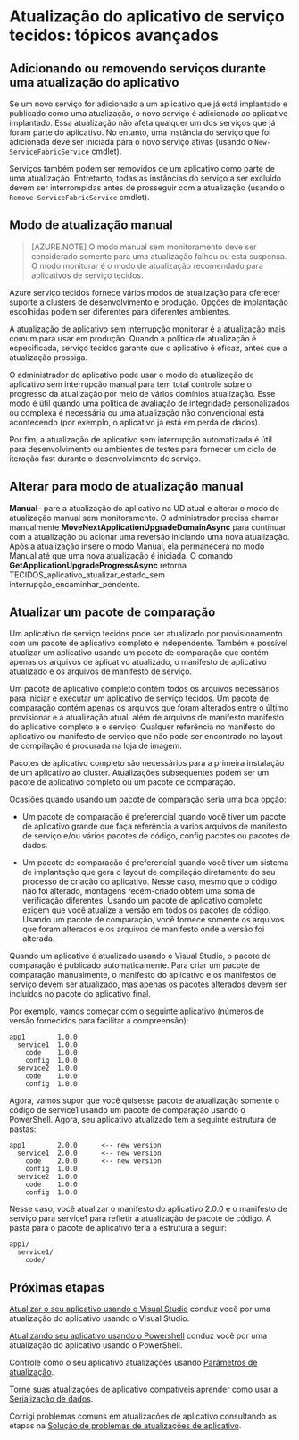 <properties
   pageTitle="Atualização do aplicativo: tópicos avançados | Microsoft Azure"
   description="Este artigo aborda alguns tópicos avançados relacionados à atualização de um aplicativo de serviço tecidos."
   services="service-fabric"
   documentationCenter=".net"
   authors="mani-ramaswamy"
   manager="timlt"
   editor=""/>

<tags
   ms.service="service-fabric"
   ms.devlang="dotnet"
   ms.topic="article"
   ms.tgt_pltfrm="NA"
   ms.workload="NA"
   ms.date="09/14/2016"
   ms.author="subramar"/>

# <a name="service-fabric-application-upgrade-advanced-topics"></a>Atualização do aplicativo de serviço tecidos: tópicos avançados

## <a name="adding-or-removing-services-during-an-application-upgrade"></a>Adicionando ou removendo serviços durante uma atualização do aplicativo

Se um novo serviço for adicionado a um aplicativo que já está implantado e publicado como uma atualização, o novo serviço é adicionado ao aplicativo implantado.  Essa atualização não afeta qualquer um dos serviços que já foram parte do aplicativo. No entanto, uma instância do serviço que foi adicionada deve ser iniciada para o novo serviço ativas (usando o `New-ServiceFabricService` cmdlet).

Serviços também podem ser removidos de um aplicativo como parte de uma atualização. Entretanto, todas as instâncias do serviço a ser excluído devem ser interrompidas antes de prosseguir com a atualização (usando o `Remove-ServiceFabricService` cmdlet). 

## <a name="manual-upgrade-mode"></a>Modo de atualização manual

> [AZURE.NOTE]  O modo manual sem monitoramento deve ser considerado somente para uma atualização falhou ou está suspensa. O modo monitorar é o modo de atualização recomendado para aplicativos de serviço tecidos.

Azure serviço tecidos fornece vários modos de atualização para oferecer suporte a clusters de desenvolvimento e produção. Opções de implantação escolhidas podem ser diferentes para diferentes ambientes.

A atualização de aplicativo sem interrupção monitorar é a atualização mais comum para usar em produção. Quando a política de atualização é especificada, serviço tecidos garante que o aplicativo é eficaz, antes que a atualização prossiga.

 O administrador do aplicativo pode usar o modo de atualização de aplicativo sem interrupção manual para tem total controle sobre o progresso da atualização por meio de vários domínios atualização. Esse modo é útil quando uma política de avaliação de integridade personalizados ou complexa é necessária ou uma atualização não convencional está acontecendo (por exemplo, o aplicativo já está em perda de dados).

Por fim, a atualização de aplicativo sem interrupção automatizada é útil para desenvolvimento ou ambientes de testes para fornecer um ciclo de iteração fast durante o desenvolvimento de serviço.

## <a name="change-to-manual-upgrade-mode"></a>Alterar para modo de atualização manual
**Manual**– pare a atualização do aplicativo na UD atual e alterar o modo de atualização manual sem monitoramento. O administrador precisa chamar manualmente **MoveNextApplicationUpgradeDomainAsync** para continuar com a atualização ou acionar uma reversão iniciando uma nova atualização. Após a atualização insere o modo Manual, ela permanecerá no modo Manual até que uma nova atualização é iniciada. O comando **GetApplicationUpgradeProgressAsync** retorna TECIDOS\_aplicativo\_atualizar\_estado\_sem interrupção\_encaminhar\_pendente.

## <a name="upgrade-with-a-diff-package"></a>Atualizar um pacote de comparação

Um aplicativo de serviço tecidos pode ser atualizado por provisionamento com um pacote de aplicativo completo e independente. Também é possível atualizar um aplicativo usando um pacote de comparação que contém apenas os arquivos de aplicativo atualizado, o manifesto de aplicativo atualizado e os arquivos de manifesto de serviço.

Um pacote de aplicativo completo contém todos os arquivos necessários para iniciar e executar um aplicativo de serviço tecidos. Um pacote de comparação contém apenas os arquivos que foram alterados entre o último provisionar e a atualização atual, além de arquivos de manifesto manifesto do aplicativo completo e o serviço. Qualquer referência no manifesto do aplicativo ou manifesto de serviço que não pode ser encontrado no layout de compilação é procurada na loja de imagem.

Pacotes de aplicativo completo são necessários para a primeira instalação de um aplicativo ao cluster. Atualizações subsequentes podem ser um pacote de aplicativo completo ou um pacote de comparação.

Ocasiões quando usando um pacote de comparação seria uma boa opção:

* Um pacote de comparação é preferencial quando você tiver um pacote de aplicativo grande que faça referência a vários arquivos de manifesto de serviço e/ou vários pacotes de código, config pacotes ou pacotes de dados.

* Um pacote de comparação é preferencial quando você tiver um sistema de implantação que gera o layout de compilação diretamente do seu processo de criação do aplicativo. Nesse caso, mesmo que o código não foi alterado, montagens recém-criado obtém uma soma de verificação diferentes. Usando um pacote de aplicativo completo exigem que você atualize a versão em todos os pacotes de código. Usando um pacote de comparação, você fornece somente os arquivos que foram alterados e os arquivos de manifesto onde a versão foi alterada.

Quando um aplicativo é atualizado usando o Visual Studio, o pacote de comparação é publicado automaticamente. Para criar um pacote de comparação manualmente, o manifesto do aplicativo e os manifestos de serviço devem ser atualizado, mas apenas os pacotes alterados devem ser incluídos no pacote do aplicativo final. 

Por exemplo, vamos começar com o seguinte aplicativo (números de versão fornecidos para facilitar a compreensão):

```text
app1        1.0.0
  service1  1.0.0
    code    1.0.0
    config  1.0.0
  service2  1.0.0
    code    1.0.0
    config  1.0.0
```

Agora, vamos supor que você quisesse pacote de atualização somente o código de service1 usando um pacote de comparação usando o PowerShell. Agora, seu aplicativo atualizado tem a seguinte estrutura de pastas:

```text
app1        2.0.0      <-- new version
  service1  2.0.0      <-- new version
    code    2.0.0      <-- new version
    config  1.0.0
  service2  1.0.0
    code    1.0.0
    config  1.0.0
```

Nesse caso, você atualizar o manifesto do aplicativo 2.0.0 e o manifesto de serviço para service1 para refletir a atualização de pacote de código. A pasta para o pacote de aplicativo teria a estrutura a seguir:

```text
app1/
  service1/
    code/
```

## <a name="next-steps"></a>Próximas etapas

[Atualizar o seu aplicativo usando o Visual Studio](service-fabric-application-upgrade-tutorial.md) conduz você por uma atualização do aplicativo usando o Visual Studio.

[Atualizando seu aplicativo usando o Powershell](service-fabric-application-upgrade-tutorial-powershell.md) conduz você por uma atualização do aplicativo usando o PowerShell.

Controle como o seu aplicativo atualizações usando [Parâmetros de atualização](service-fabric-application-upgrade-parameters.md).

Torne suas atualizações de aplicativo compatíveis aprender como usar a [Serialização de dados](service-fabric-application-upgrade-data-serialization.md).

Corrigi problemas comuns em atualizações de aplicativo consultando as etapas na [Solução de problemas de atualizações de aplicativo](service-fabric-application-upgrade-troubleshooting.md).
 
